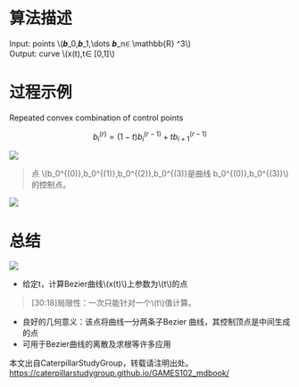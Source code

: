 # 算法描述   
    
Input: points  \\(𝒃_0,𝒃_1,\dots 𝒃_n∈ \mathbb{R} ^3\\)       
Output: curve \\(x(t),t∈ [0,1]\\)    


# 过程示例    

Repeated convex combination of control points   

$$
b_i^{(r)}=(1-t)b_i^{(r-1)}+tb_{i+1}^{(r-1)}
$$

![](../assets/B曲2-2.png) 

> 点 \\(b_0^{(0)},b_0^{(1)},b_0^{(2)},b_0^{(3)}是曲线 b_0^{(0)},b_0^{(3)}\\)的控制点。    

![](../assets/B曲-23-1.png)   

# 总结   

![](../assets/B曲-27.png)   

* 给定t，计算Bezier曲线\\(x(t)\\)上参数为\\(t\\)的点    

> [30:18]局限性：一次只能针对一个\\(t\\)值计算。    

* 良好的几何意义：该点将曲线一分两条子Bezier 曲线，其控制顶点是中间生成的点    
* 可用于Bezier曲线的离散及求根等许多应用    

本文出自CaterpillarStudyGroup，转载请注明出处。
<https://caterpillarstudygroup.github.io/GAMES102_mdbook/>
